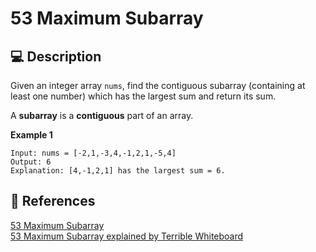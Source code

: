 # 53 Maximum Subarray

## 💻 Description

Given an integer array `nums`, find the contiguous subarray (containing at least one number) which has the largest sum and return its sum.

A **subarray** is a **contiguous** part of an array.

**Example 1**

```
Input: nums = [-2,1,-3,4,-1,2,1,-5,4]
Output: 6
Explanation: [4,-1,2,1] has the largest sum = 6.
```

## 🔗 References

[53 Maximum Subarray](https://leetcode.com/problems/maximum-subarray/)\
[53 Maximum Subarray explained by Terrible Whiteboard](https://www.youtube.com/watch?v=gwUGDXO5gHU&t=264s)
